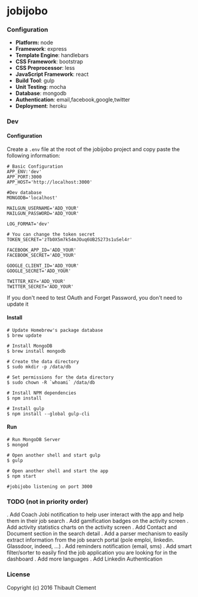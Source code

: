 # jobijobo

### Configuration
- **Platform:** node
- **Framework**: express
- **Template Engine**: handlebars
- **CSS Framework**: bootstrap
- **CSS Preprocessor**: less
- **JavaScript Framework**: react
- **Build Tool**: gulp
- **Unit Testing**: mocha
- **Database**: mongodb
- **Authentication**: email,facebook,google,twitter
- **Deployment**: heroku

### Dev

#### Configuration
Create a `.env` file at the root of the jobijobo project and copy paste the following information:
```
# Basic Configuration
APP_ENV:'dev'
APP_PORT:3000
APP_HOST='http://localhost:3000'

#Dev database
MONGODB='localhost'

MAILGUN_USERNAME='ADD_YOUR'
MAILGUN_PASSWORD='ADD_YOUR'

LOG_FORMAT='dev'

# You can change the token secret
TOKEN_SECRET='zTb0X5m7k54mJOuq6UB25273s1uSel4r'

FACEBOOK_APP_ID='ADD_YOUR'
FACEBOOK_SECRET='ADD_YOUR'

GOOGLE_CLIENT_ID='ADD_YOUR'
GOOGLE_SECRET='ADD_YOUR'

TWITTER_KEY='ADD_YOUR'
TWITTER_SECRET='ADD_YOUR'
```
If you don't need to test OAuth and Forget Password, you don't need to update it

#### Install
```
# Update Homebrew's package database
$ brew update

# Install MongoDB
$ brew install mongodb

# Create the data directory
$ sudo mkdir -p /data/db

# Set permissions for the data directory
$ sudo chown -R `whoami` /data/db

# Install NPM dependencies
$ npm install

# Install gulp
$ npm install --global gulp-cli
```

#### Run
```
# Run MongoDB Server
$ mongod

# Open another shell and start gulp
$ gulp

# Open another shell and start the app
$ npm start

#jobijobo listening on port 3000
```


### TODO (not in priority order)
. Add Coach Jobi notification to help user interact with the app and help them in their job search
. Add gamification badges on the activity screen
. Add activity statistics charts on the activity screen
. Add Contact and Document section in the search detail
. Add a parser mechanism to easily extract information from the job search portal (pole emploi, linkedin. Glassdoor, indeed, ...)
. Add reminders notification (email, sms)
. Add smart filter/sorter to easily find the job application you are looking for in the dashboard
. Add more languages
. Add Linkedin Authentication

### License
Copyright (c) 2016 Thibault Clement
